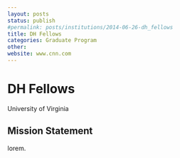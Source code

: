 ```yaml
---
layout: posts
status: publish
#permalink: posts/institutions/2014-06-26-dh_fellows
title: DH Fellows
categories: Graduate Program
other: 
website: www.cnn.com
---
```

# DH Fellows

  University of Virginia

## Mission Statement

  lorem.

  
